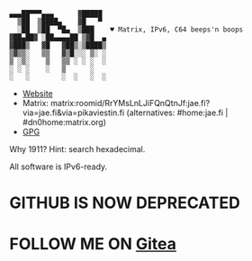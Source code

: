  ```
 ▄▄▄██▀▀▀▄▄▄      ▓█████ 
   ▒██  ▒████▄    ▓█   ▀ 
   ░██  ▒██  ▀█▄  ▒███    ♥️ Matrix, IPv6, C64 beeps'n boops
▓██▄██▓ ░██▄▄▄▄██ ▒▓█  ▄ 
 ▓███▒   ▓█   ▓██▒░▒████▒
 ▒▓▒▒░   ▒▒   ▓▒█░░░ ▒░ ░
 ▒ ░▒░    ▒   ▒▒ ░ ░ ░  ░
 ░ ░ ░    ░   ▒      ░   
 ░   ░        ░  ░   ░  ░
 ```

 - [Website](https://jae.fi)
 - Matrix: matrix:roomid/RrYMsLnLJiFQnQtnJf:jae.fi?via=jae.fi&amp;via=pikaviestin.fi (alternatives: #home:jae.fi | #dn0home:matrix.org)
 - [GPG](https://jae.pm)

Why 1911? Hint: search hexadecimal.

All software is IPv6-ready.

# GITHUB IS NOW DEPRECATED
# FOLLOW ME ON [Gitea](https://git.jae.fi/jae)
